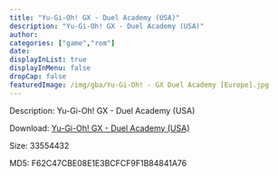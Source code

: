 ```yaml
---
title: "Yu-Gi-Oh! GX - Duel Academy (USA)"
description: "Yu-Gi-Oh! GX - Duel Academy (USA)"
author: 
categories: ["game","rom"]
date: 
displayInList: true
displayInMenu: false
dropCap: false
featuredImage: /img/gba/Yu-Gi-Oh! - GX Duel Academy [Europe].jpg
---
```


Description: Yu-Gi-Oh! GX - Duel Academy (USA)

Download: <a style="text-decoration:underline;" href="https://mega.nz/#!vGAm3QgY!wkfrSmLxln48b5I6B-rboBpe72pLyyzvmD0_ph404bg" target = "_blank" rel = "nofollow" > Yu-Gi-Oh! GX - Duel Academy (USA)</a>

Size: 33554432

MD5: F62C47CBE08E1E3BCFCF9F1B84841A76

